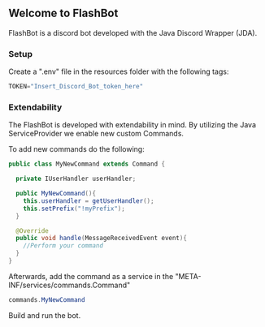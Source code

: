 ## Welcome to FlashBot

FlashBot is a discord bot developed with the Java Discord Wrapper (JDA).

### Setup
Create a ".env" file in the resources folder with the following tags:

```java
TOKEN="Insert_Discord_Bot_token_here"
```

### Extendability
The FlashBot is developed with extendability in mind. 
By utilizing the Java ServiceProvider we enable new custom Commands.

To add new commands do the following:
```java
public class MyNewCommand extends Command {

  private IUserHandler userHandler;

  public MyNewCommand(){
    this.userHandler = getUserHandler();
    this.setPrefix("!myPrefix");
  }

  @Override
  public void handle(MessageReceivedEvent event){
    //Perform your command
  }  
}
```

Afterwards, add the command as a service in the "META-INF/services/commands.Command"

```java
commands.MyNewCommand
```

Build and run the bot.
